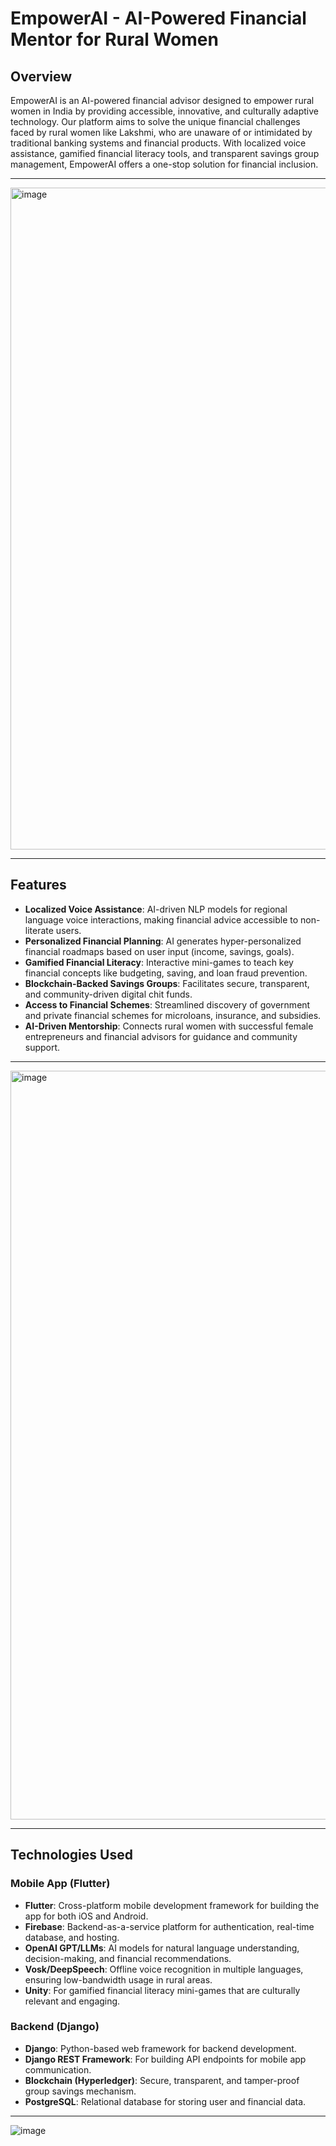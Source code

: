 # EmpowerAI - AI-Powered Financial Mentor for Rural Women

## Overview

EmpowerAI is an AI-powered financial advisor designed to empower rural women in India by providing accessible, innovative, and culturally adaptive technology. Our platform aims to solve the unique financial challenges faced by rural women like Lakshmi, who are unaware of or intimidated by traditional banking systems and financial products. With localized voice assistance, gamified financial literacy tools, and transparent savings group management, EmpowerAI offers a one-stop solution for financial inclusion.

---

<img width="1059" alt="image" src="https://github.com/user-attachments/assets/ea465f96-f0ee-4715-b582-9ca0cb0d4885" />

___

## Features

- **Localized Voice Assistance**: AI-driven NLP models for regional language voice interactions, making financial advice accessible to non-literate users.
- **Personalized Financial Planning**: AI generates hyper-personalized financial roadmaps based on user input (income, savings, goals).
- **Gamified Financial Literacy**: Interactive mini-games to teach key financial concepts like budgeting, saving, and loan fraud prevention.
- **Blockchain-Backed Savings Groups**: Facilitates secure, transparent, and community-driven digital chit funds.
- **Access to Financial Schemes**: Streamlined discovery of government and private financial schemes for microloans, insurance, and subsidies.
- **AI-Driven Mentorship**: Connects rural women with successful female entrepreneurs and financial advisors for guidance and community support.

---

<img width="1198" alt="image" src="https://github.com/user-attachments/assets/363fa10b-e1d4-4830-b213-d0c714e0e74e" />

---

## Technologies Used

### Mobile App (Flutter)
- **Flutter**: Cross-platform mobile development framework for building the app for both iOS and Android.
- **Firebase**: Backend-as-a-service platform for authentication, real-time database, and hosting.
- **OpenAI GPT/LLMs**: AI models for natural language understanding, decision-making, and financial recommendations.
- **Vosk/DeepSpeech**: Offline voice recognition in multiple languages, ensuring low-bandwidth usage in rural areas.
- **Unity**: For gamified financial literacy mini-games that are culturally relevant and engaging.

### Backend (Django)
- **Django**: Python-based web framework for backend development.
- **Django REST Framework**: For building API endpoints for mobile app communication.
- **Blockchain (Hyperledger)**: Secure, transparent, and tamper-proof group savings mechanism.
- **PostgreSQL**: Relational database for storing user and financial data.

--- 

![image](https://github.com/user-attachments/assets/69418563-a551-4d92-8559-bbf31fcc9382)

